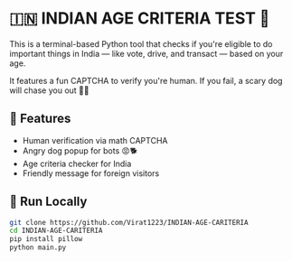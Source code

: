 # 🇮🇳 INDIAN AGE CRITERIA TEST 🧠

This is a terminal-based Python tool that checks if you're eligible to do important things in India — like vote, drive, and transact — based on your age.

It features a fun CAPTCHA to verify you're human. If you fail, a scary dog will chase you out 🐶❌

## 🔐 Features
- Human verification via math CAPTCHA
- Angry dog popup for bots 😡🐕
- Age criteria checker for India
- Friendly message for foreign visitors

## 🚀 Run Locally
```bash
git clone https://github.com/Virat1223/INDIAN-AGE-CARITERIA
cd INDIAN-AGE-CARITERIA
pip install pillow
python main.py
